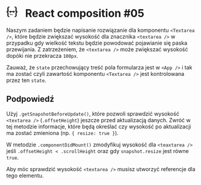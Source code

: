 # [![](../assets/img/logo-readme2.jpg)](https://devmentor.pl) &nbsp; React composition #05

Naszym zadaniem będzie napisanie rozwiązanie dla komponentu `<Textarea />`, które będzie zwiększać wysokość dla znacznika `<textarea />` w przypadku gdy wielkość tekstu będzie powodować pojawianie się paska przewijania. Z zatrzeżeniem, że `<textarea />` może zwiększać wysokość dopóki nie przekracza `100px`.

Zauważ, że `state` przechowujący treść pola formularza jest w `<App />` i tak ma zostać czyli zawartość komponentu `<Textarea />` jest kontrolowana przez ten `state`. 

## Podpowiedź

Użyj `.getSnapshotBeforeUpdate()`, które pozwoli sprawdzić wysokość `<textarea />` (`.offsetHeight`) jeszcze przed aktualizacją danych. Zwróć w tej metodzie informacje, które będą określać czy wysokość po aktualizacji ma zostać zmieniona (np. `{ resize: true }`).

W metodzie `.componentDidMount()` zmodyfikuj wysokość dla `<teaxtarea />` jeśli `.offsetHeight < .scrollHeight` oraz gdy `snapshot.resize` jest równe `true`.

Aby móc sprawdzić wysokość `<textarea />` musisz utworzyć referencje dla tego elementu.




